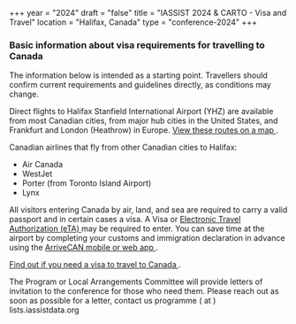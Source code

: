 +++
year = "2024"
draft = "false"
title = "IASSIST 2024 & CARTO - Visa and Travel"
location = "Halifax, Canada"
type = "conference-2024"
+++
### Basic information about visa requirements for travelling to Canada

The information below is intended as a starting point. Travellers should confirm current requirements and guidelines directly, as conditions may change.

Direct flights to Halifax Stanfield International Airport (YHZ) are available from most Canadian cities, from major hub cities in the United States, and Frankfurt and London (Heathrow) in Europe. [View these routes on a map <i class="fas fa-external-link-alt"></i>](https://halifaxstanfield.ca/wp-content/uploads/2023/02/WEB2023February_Alt.png). 

Canadian airlines that fly from other Canadian cities to Halifax:
 - Air Canada
 - WestJet
 - Porter (from Toronto Island Airport)
 - Lynx

All visitors entering Canada by air, land, and sea are required to carry a valid passport and in certain cases a visa. A Visa or [Electronic Travel Authorization (eTA) <i class="fas fa-external-link-alt"></i>](https://www.canada.ca/en/immigration-refugees-citizenship/services/visit-canada/eta/apply.html) may be required to enter. You can save time at the airport by completing your customs and immigration declaration in advance using the [ArriveCAN mobile or web app <i class="fas fa-external-link-alt"></i>](https://www.canada.ca/en/border-services-agency/services/arrivecan.html). 

[Find out if you need a visa to travel to Canada <i class="fas fa-external-link-alt"></i>](https://www.cic.gc.ca/english/visit/visas.asp).

The Program or Local Arrangements Committee will provide letters of invitation to the conference for those who need them. Please reach out as soon as possible for a letter, contact us programme ( at ) lists.iassistdata.org 